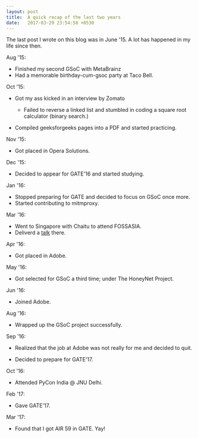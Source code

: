 ```yaml
---
layout: post
title:  A quick recap of the last two years
date:   2017-03-29 23:54:58 +0530
---
```


The last post I wrote on this blog was in June '15. A lot has happened in my life since then.

<!-- more -->

Aug '15: 
    
  * Finished my second GSoC with MetaBrainz
  * Had a memorable birthday-cum-gsoc party at Taco Bell.

Oct '15:

  * Got my ass kicked in an interview by Zomato
    * Failed to reverse a linked list and stumbled in coding a square root calculator (binary search.) 
  
  * Compiled geeksforgeeks pages into a PDF and started practicing.

Nov '15:
  
  * Got placed in Opera Solutions.

Dec '15: 

  * Decided to appear for GATE'16 and started studying.

Jan '16:

  * Stopped preparing for GATE and decided to focus on GSoC once more.
  * Started contributing to mitmproxy.

Mar '16:

  * Went to Singapore with Chaitu to attend FOSSASIA.
  * Deliverd a [talk](https://www.youtube.com/watch?v=5ybyUe0QRCI) there.

Apr '16:

  * Got placed in Adobe.

May '16:

  * Got selected for GSoC a third time; under The HoneyNet Project.

Jun '16:

  * Joined Adobe.

Aug '16:

  * Wrapped up the GSoC project successfully.

Sep '16:

  * Realized that the job at Adobe was not really for me and decided to quit.

  * Decided to prepare for GATE'17.

Oct '16:

  * Attended PyCon India @ JNU Delhi.

Feb '17:

  * Gave GATE'17.

Mar '17:

  * Found that I got AIR 59 in GATE. Yay!
